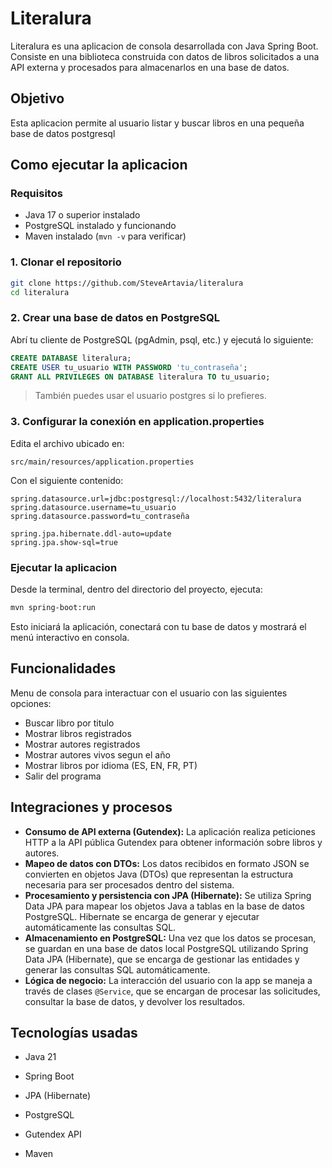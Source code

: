 # Literalura
Literalura es una aplicacion de consola desarrollada con Java Spring Boot. Consiste en una biblioteca construida con datos de libros solicitados a una API externa y procesados para almacenarlos en una base de datos.

## Objetivo

Esta aplicacion permite al usuario listar y buscar libros en una pequeña base de datos postgresql

## Como ejecutar la aplicacion

### Requisitos

- Java 17 o superior instalado
- PostgreSQL instalado y funcionando
- Maven instalado (`mvn -v` para verificar)

### 1. Clonar el repositorio
```bash
git clone https://github.com/SteveArtavia/literalura
cd literalura
```

### 2. Crear una base de datos en PostgreSQL
Abrí tu cliente de PostgreSQL (pgAdmin, psql, etc.) y ejecutá lo siguiente:

```SQL
CREATE DATABASE literalura;
CREATE USER tu_usuario WITH PASSWORD 'tu_contraseña';
GRANT ALL PRIVILEGES ON DATABASE literalura TO tu_usuario;
```
> También puedes usar el usuario postgres si lo prefieres.

### 3. Configurar la conexión en application.properties
Edita el archivo ubicado en:

```
src/main/resources/application.properties
```
Con el siguiente contenido:

```properties
spring.datasource.url=jdbc:postgresql://localhost:5432/literalura
spring.datasource.username=tu_usuario
spring.datasource.password=tu_contraseña

spring.jpa.hibernate.ddl-auto=update
spring.jpa.show-sql=true
```

### Ejecutar la aplicacion

Desde la terminal, dentro del directorio del proyecto, ejecuta:
```bash
mvn spring-boot:run
```
Esto iniciará la aplicación, conectará con tu base de datos y mostrará el menú interactivo en consola.

## Funcionalidades
Menu de consola para interactuar con el usuario con las siguientes opciones:
  - Buscar libro por titulo
  - Mostrar libros registrados
  - Mostrar autores registrados
  - Mostrar autores vivos segun el año
  - Mostrar libros por idioma (ES, EN, FR, PT)
  - Salir del programa

## Integraciones y procesos
- **Consumo de API externa (Gutendex):** La aplicación realiza peticiones HTTP a la API pública Gutendex para obtener información sobre libros y autores.
- **Mapeo de datos con DTOs:** Los datos recibidos en formato JSON se convierten en objetos Java (DTOs) que representan la estructura necesaria para ser procesados dentro del sistema.
- **Procesamiento y persistencia con JPA (Hibernate):** Se utiliza Spring Data JPA para mapear los objetos Java a tablas en la base de datos PostgreSQL. Hibernate se encarga de generar y ejecutar automáticamente las consultas SQL.
- **Almacenamiento en PostgreSQL:** Una vez que los datos se procesan, se guardan en una base de datos local PostgreSQL utilizando Spring Data JPA (Hibernate), que se encarga de gestionar las entidades y generar las consultas SQL automáticamente.
- **Lógica de negocio:** La interacción del usuario con la app se maneja a través de clases `@Service`, que se encargan de procesar las solicitudes, consultar la base de datos, y devolver los resultados.

## Tecnologías usadas
- Java 21

- Spring Boot

- JPA (Hibernate)

- PostgreSQL

- Gutendex API

- Maven


  
